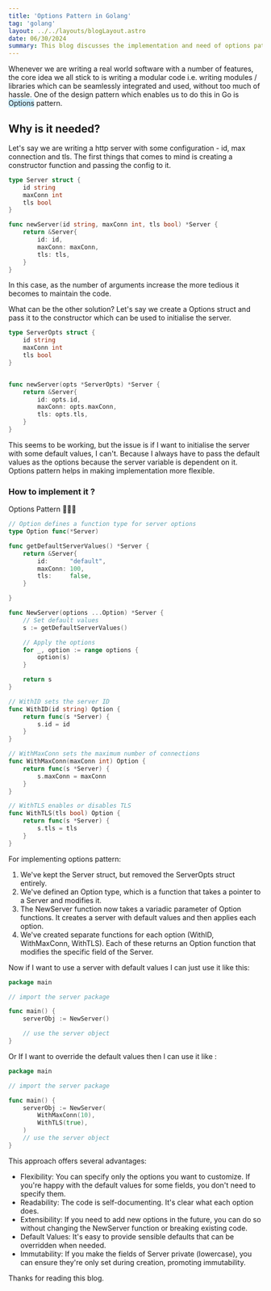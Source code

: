 ```yaml
---
title: 'Options Pattern in Golang'
tag: 'golang'
layout: ../../layouts/blogLayout.astro
date: 06/30/2024
summary: This blog discusses the implementation and need of options pattern in Go
---
```


Whenever we are writing a real world software with a number of features, the core idea we all stick to is writing a modular code i.e. writing modules / libraries which can be seamlessly integrated and used, without too much of hassle. One of the design pattern which enables us to do this in Go is  <span style="background-color: #cceeff">Options</span> pattern.

## Why is it needed?
Let's say we are writing a http server with some configuration - id, max connection and tls.
The first things that comes to mind is creating a constructor function and passing the config to it.

```go
type Server struct {
    id string
    maxConn int
    tls bool
}

func newServer(id string, maxConn int, tls bool) *Server {
    return &Server{
        id: id,
        maxConn: maxConn, 
        tls: tls,
    }
}
```

In this case, as the number of arguments increase the more tedious it becomes to maintain the code.

What can be the other solution? Let's say we create a Options struct and pass it to the constructor which can be used to initialise the server.

```go
type ServerOpts struct {
    id string
    maxConn int
    tls bool
}


func newServer(opts *ServerOpts) *Server {
    return &Server{
        id: opts.id,
        maxConn: opts.maxConn, 
        tls: opts.tls,
    }
}
```

This seems to be working, but the issue is if I want to initialise the server with some default values, I can't. Because 
I always have to pass the default values as the options because the server variable is dependent on it. Options pattern helps in making implementation more flexible.

### How to implement it ? 

Options Pattern 🚀🚀🚀

```go
// Option defines a function type for server options
type Option func(*Server)

func getDefaultServerValues() *Server {
    return &Server{
        id:      "default",
        maxConn: 100,
        tls:     false,
    }

}

func NewServer(options ...Option) *Server {
    // Set default values
    s := getDefaultServerValues()

    // Apply the options
    for _, option := range options {
        option(s)
    }

    return s
}

// WithID sets the server ID
func WithID(id string) Option {
    return func(s *Server) {
        s.id = id
    }
}

// WithMaxConn sets the maximum number of connections
func WithMaxConn(maxConn int) Option {
    return func(s *Server) {
        s.maxConn = maxConn
    }
}

// WithTLS enables or disables TLS
func WithTLS(tls bool) Option {
    return func(s *Server) {
        s.tls = tls
    }
}
```
For implementing options pattern:
1. We've kept the Server struct, but removed the ServerOpts struct entirely.
2. We've defined an Option type, which is a function that takes a pointer to a Server and modifies it.
3. The NewServer function now takes a variadic parameter of Option functions. It creates a server with default values and then applies each option.
4. We've created separate functions for each option (WithID, WithMaxConn, WithTLS). Each of these returns an Option function that modifies the specific field of the Server.

Now if I want to use a server with default values I can just use it like this:

```go
package main

// import the server package

func main() {
    serverObj := NewServer()

    // use the server object
}
```

Or If I want to override the default values then I can use it like :

```go
package main

// import the server package

func main() {
    serverObj := NewServer(
        WithMaxConn(10),
        WithTLS(true),
    )
    // use the server object
}
```

This approach offers several advantages:

- Flexibility: You can specify only the options you want to customize. If you're happy with the default values for some fields, you don't need to specify them.
- Readability: The code is self-documenting. It's clear what each option does.
- Extensibility: If you need to add new options in the future, you can do so without changing the NewServer function or breaking existing code.
- Default Values: It's easy to provide sensible defaults that can be overridden when needed.
- Immutability: If you make the fields of Server private (lowercase), you can ensure they're only set during creation, promoting immutability.

Thanks for reading this blog. 